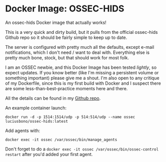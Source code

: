 
# Docker Image: OSSEC-HIDS
An ossec-hids Docker image that actually works!

This is a very quick and dirty build, but it pulls from the official ossec-hids Github repo so it should be fairly simple to keep up to date. 

The server is configured with pretty much all the defaults, except e-mail notifications, which I don't need / want to deal with. Everything else is pretty much bone, stock, but that should work for most folk. 

I am an OSSEC newbie, and this Docker Image has been tested *lightly*, so expect updates. If you know better (like I'm missing a persistent volume or something important) please give me a shout. I'm also open to any critique of my Dockerfile, since this is my first build with Docker and I suspect there are some less-than-best-practice moments here and there.

All the details can be found in my [Github repo](https://github.com/luciusbono/Docker-ossec-hids). 

An example container launch: 

`docker run -d -p 1514:1514/udp -p 514:514/udp --name ossec luciusbono/ossec-hids:latest`

Add agents with:

`docker exec -it ossec /var/ossec/bin/manage_agents`

Don't forget to do a `docker exec -it ossec /var/ossec/bin/ossec-control restart` after you'd added your first agent. 